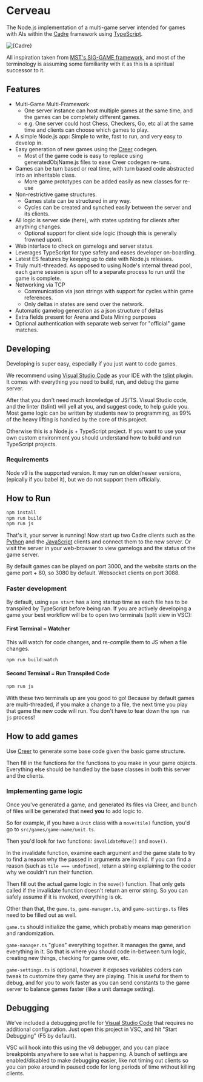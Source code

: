 # Cerveau

The Node.js implementation of a multi-game server intended for games with
AIs within the [Cadre][cadre] framework using [TypeScript][ts].

![{Cadre}](http://i.imgur.com/17wwI3f.png)

All inspiration taken from [MST's SIG-GAME framework][siggame],
and most of the terminology is assuming some familiarity with it as this is a
spiritual successor to it.

## Features

* Multi-Game Multi-Framework
  * One server instance can host multiple games at the same time,
    and the games can be completely different games.
  * e.g. One server could host Chess, Checkers, Go, etc all at the same time
    and clients can choose which games to play.
* A simple Node.js app: Simple to write, fast to run, and very easy to
  develop in.
* Easy generation of new games using the [Creer][creer] codegen.
  * Most of the game code is easy to replace using generatedObjName.js files to
    ease Creer codegen re-runs.
* Games can be turn based or real time, with turn based code abstracted into an
  inheritable class.
  * More game prototypes can be added easily as new classes for re-use
* Non-restrictive game structures.
  * Games state can be structured in any way.
  * Cycles can be created and synched easily between the server and its
    clients.
* All logic is server side (here), with states updating for clients after
  anything changes.
  * Optional support for client side logic
    (though this is generally frowned upon).
* Web interface to check on gamelogs and server status.
* Leverages TypeScript for type safety and eases developer on-boarding.
* Latest ES features by keeping up to date with Node.js releases.
* Truly multi-threaded. As opposed to using Node's internal thread pool,
  each game session is spun off to a separate process to run until the game is
  complete.
* Networking via TCP
  * Communication via json strings with support for cycles within game
    references.
  * Only deltas in states are send over the network.
* Automatic gamelog generation as a json structure of deltas
* Extra fields present for Arena and Data Mining purposes
* Optional authentication with separate web server for "official" game matches.

## Developing

Developing is super easy, especially if you just want to code games.

We recommend using [Visual Studio Code][vsc] as your IDE with the
[tslint][tslint] plugin. It comes with everything you need to build, run, and
debug the game server.

After that you don't need much knowledge of JS/TS. Visual Studio code, and the
linter (tslint) will yell at you, and suggest code, to help guide you. Most
game logic can be written by students new to programming, as 99% of the
heavy lifting is handled by the core of this project.

Otherwise this is a Node.js + TypeScript project. If you want to use your own
custom environment you should understand how to build and run TypeScript
projects.

### Requirements

Node v9 is the supported version. It may run on older/newer versions,
(epically if you babel it), but we do not support them officially.

## How to Run

``` bash
npm install
npm run build
npm run js
```

That's it, your server is running! Now start up two Cadre clients such as the
[Python][joueur.py] and the [JavaScript][joueur.js] clients and connect them to
the new server. Or visit the server in your web-browser to view gamelogs and
the status of the game server.

By default games can be played on port 3000, and the website starts on the game
port + 80, so 3080 by default. Websocket clients on port 3088.

### Faster development

By default, using `npm start` has a long startup time as each file has to be
transpiled by TypeScript before being ran. If you are actively developing a
game your best workflow will be to open two terminals (split view in VSC):

#### First Terminal = Watcher

This will watch for code changes, and re-compile them to JS when a file
changes.

```bash
npm run build:watch
```

#### Second Terminal = Run Transpiled Code

```bash
npm run js
```

With these two terminals up are you good to go! Because by default games are
multi-threaded, if you make a change to a file, the next time you play that
game the new code will run. You don't have to tear down the `npm run js`
process!

## How to add games

Use [Creer][creer] to generate some base code given the basic game structure.

Then fill in the functions for the functions to you make in your game objects.
Everything else should be handled by the base classes in both this server and
the clients.

### Implementing game logic

Once you've generated a game, and generated its files via Creer, and bunch of
files will be generated that need **you** to add logic to.

So for example, if you have a `Unit` class with a `move(tile)` function, you'd
go to `src/games/game-name/unit.ts`.

Then you'd look for two functions: `invalidateMove()` and `move()`.

In the invalidate function, examine each argument and the game state to try
to find a reason why the passed in arguments are invalid. If you can find a
reason (such as `tile === undefined`), return a string explaining to the
coder why we couldn't run their function.

Then fill out the actual game logic in the `move()` function. That only gets
called if the invalidate function doesn't return an error string. So you can
safely assume if it is invoked, everything is ok.

Other than that, the `game.ts`, `game-manager.ts`, and `game-settings.ts` files
need to be filled out as well.

`game.ts` should initialize the game, which probably means map generation
and randomization.

`game-manager.ts` "glues" everything together. It manages the game, and
everything in it. So that is where you should code in-between turn logic,
creating new things, checking for game over, etc.

`game-settings.ts` is optional, however it exposes variables coders can tweak
to customize they game they are playing. This is useful for them to debug,
and for you to work faster as you can send constants to the game server to
balance games faster (like a unit damage setting).

## Debugging

We've included a debugging profile for [Visual Studio Code][vsc] that
requires no additional configuration. Just open this project in VSC, and hit
"Start Debugging" (F5 by default).

VSC will hook into this using the v8 debugger, and you can place breakpoints
anywhere to see what is happening. A bunch of settings are enabled/disabled
to make debugging easier, like not timing out clients so you can poke around
in paused code for long periods of time without killing clients.

[vsc]: https://code.visualstudio.com/
[ts]: https://www.typescriptlang.org/
[tslint]: https://marketplace.visualstudio.com/items?itemName=eg2.tslint
[siggame]: https://github.com/siggame
[cadre]: https://github.com/siggame/Cadre
[creer]: https://github.com/siggame/Creer
[joueur.py]: https://github.com/siggame/Joueur.py
[joueur.js]: https://github.com/siggame/Joueur.js
